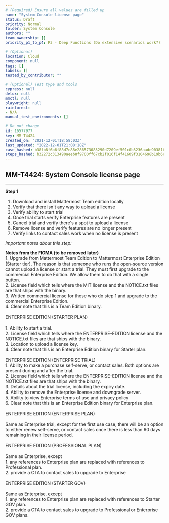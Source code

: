 ```yaml
---
# (Required) Ensure all values are filled up
name: "System Console license page"
status: Draft
priority: Normal
folder: System Console
authors: ""
team_ownership: []
priority_p1_to_p4: P3 - Deep Functions (Do extensive scenarios work?)

# (Optional)
location: Cloud
component: null
tags: []
labels: []
tested_by_contributor: ""

# (Optional) Test type and tools
cypress: null
detox: null
mmctl: null
playwright: null
rainforest: 
- N/A
manual_test_environments: []

# Do not change
id: 16577977
key: MM-T4424
created_on: "2021-12-01T18:58:03Z"
last_updated: "2022-12-01T21:08:18Z"
case_hashed: b38fb8f6b6f88d7e88e286573083290d7209ef501c0b3236aade90381bfc67ffedc29a61cf20ed9f90d63e70d6f023be
steps_hashed: b32272c313490aeeb8f9700ff67cb2f016f14f41609f3104698b19b6e94420f51731cd9803b95091b10b524a9b204d23
---
```


<!-- (Auto-generated) Based on frontmatter's "key" and "name" -->

## MM-T4424: System Console license page

---

**Step 1**

1. Download and install Mattermost Team edition locally
2. Verify that there isn't any way to upload a license
3. Verify ability to start trial
4. Once trial starts verify Enterprise features are present
5. Cancel trial and verify there's a spot to upload a license
6. Remove license and verify features are no longer present
7. Verify links to contact sales work when no license is present

_Important notes about this step:_

**Notes from the FIGMA (to be removed later)**\
1\. Upgrade from Mattermost Team Edition to Mattermost Enterprise Edition (Starter tier). The reason is that someone who runs the open-source version cannot upload a license or start a trial. They must first upgrade to the commercial Enterprise Edition. We allow them to do that with a single button.\
2\. License field which tells where the MIT license and the NOTICE.txt files are that ships with the binary.\
3\. Written commercial license for those who do step 1 and upgrade to the commercial Enterprise Edition.\
4\. Clear note that this is a Team Edition binary.\
\
ENTERPRISE EDITION (STARTER PLAN)\
\
1\. Ability to start a trial.\
2\. License field which tells where the ENTERPRISE-EDITION license and the NOTICE.txt files are that ships with the binary.\
3\. Location to upload a license key.\
4\. Clear note that this is an Enterprise Edition binary for Starter plan.\
\
ENTERPRISE EDITION (ENTERPRISE TRIAL)\
1\. Ability to make a purchase self-serve, or contact sales. Both options are present during and after the trial.\
2\. License field which tells where the ENTERPRISE-EDITION license and the NOTICE.txt files are that ships with the binary.\
3\. Details about the trial license, including the expiry date.\
4\. Ability to remove the Enterprise license and downgrade server.\
5\. Ability to view Enterprise terms of use and privacy policy\
6\. Clear note that this is an Enterprise Edition binary for Enterprise plan.\
\
ENTERPRISE EDITION (ENTERPRISE PLAN)\
\
Same as Enterprise trial, except for the first use case, there will be an option to either renew self-serve, or contact sales once there is less than 60 days remaining in their license period.\
\
ENTERPRISE EDITION (PROFESSIONAL PLAN)\
\
Same as Enterprise, except\
1\. any references to Enterprise plan are replaced with references to Professional plan.\
2\. provide a CTA to contact sales to upgrade to Enterprise\
\
ENTERPRISE EDITION (STARTER GOV)\
\
Same as Enterprise, except\
1\. any references to Enterprise plan are replaced with references to Starter GOV plan.\
2\. provide a CTA to contact sales to upgrade to Professional or Enterprise GOV plans.
